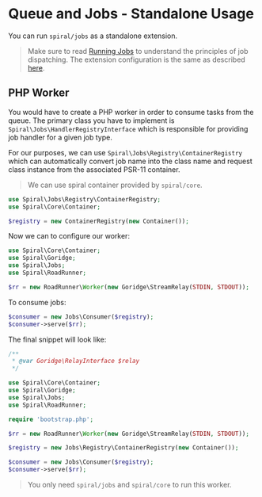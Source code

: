 # Queue and Jobs - Standalone Usage
You can run `spiral/jobs` as a standalone extension. 

> Make sure to read [Running Jobs](/queue/jobs.md) to understand the principles of job dispatching. The extension configuration is the same as described [here](/queue/configuration.md).

## PHP Worker
You would have to create a PHP worker in order to consume tasks from the queue. The primary class you have to implement is 
`Spiral\Jobs\HandlerRegistryInterface` which is responsible for providing job handler for a given job type.

For our purposes, we can use `Spiral\Jobs\Registry\ContainerRegistry` which can automatically convert job name into the class
name and request class instance from the associated PSR-11 container.

> We can use spiral container provided by `spiral/core`.

```php
use Spiral\Jobs\Registry\ContainerRegistry;
use Spiral\Core\Container;

$registry = new ContainerRegistry(new Container());
```

Now we can to configure our worker:

```php
use Spiral\Core\Container;
use Spiral\Goridge;
use Spiral\Jobs;
use Spiral\RoadRunner;

$rr = new RoadRunner\Worker(new Goridge\StreamRelay(STDIN, STDOUT));
```

To consume jobs:

```php
$consumer = new Jobs\Consumer($registry);
$consumer->serve($rr);
```

The final snippet will look like:

```php
/**
 * @var Goridge\RelayInterface $relay
 */

use Spiral\Core\Container;
use Spiral\Goridge;
use Spiral\Jobs;
use Spiral\RoadRunner;

require 'bootstrap.php';

$rr = new RoadRunner\Worker(new Goridge\StreamRelay(STDIN, STDOUT));

$registry = new Jobs\Registry\ContainerRegistry(new Container());

$consumer = new Jobs\Consumer($registry);
$consumer->serve($rr);
```

> You only need `spiral/jobs` and `spiral/core` to run this worker.
